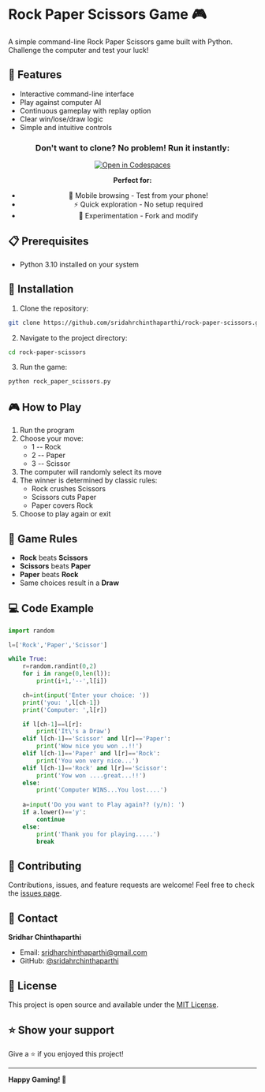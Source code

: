 # Rock Paper Scissors Game 🎮

A simple command-line Rock Paper Scissors game built with Python. Challenge the computer and test your luck!

## 🎯 Features

- Interactive command-line interface
- Play against computer AI
- Continuous gameplay with replay option
- Clear win/lose/draw logic
- Simple and intuitive controls

<div align="center">

### Don't want to clone? No problem! Run it instantly:

[![Open in Codespaces](https://img.shields.io/badge/Open%20in-Codespaces-green?style=for-the-badge&logo=github)](https://codespaces.new/sridharchinthaparthi/rock-paper-scissors)

**Perfect for:**
- 📱 Mobile browsing - Test from your phone!
- ⚡ Quick exploration - No setup required
- 🧪 Experimentation - Fork and modify

</div>

## 📋 Prerequisites

- Python 3.10 installed on your system

## 🔧 Installation

1. Clone the repository:
```bash
git clone https://github.com/sridahrchinthaparthi/rock-paper-scissors.git
```

2. Navigate to the project directory:
```bash
cd rock-paper-scissors
```

3. Run the game:
```bash
python rock_paper_scissors.py
```

## 🎮 How to Play

1. Run the program
2. Choose your move:
   - 1 -- Rock
   - 2 -- Paper
   - 3 -- Scissor
3. The computer will randomly select its move
4. The winner is determined by classic rules:
   - Rock crushes Scissors
   - Scissors cuts Paper
   - Paper covers Rock
5. Choose to play again or exit

## 📝 Game Rules

- **Rock** beats **Scissors**
- **Scissors** beats **Paper**
- **Paper** beats **Rock**
- Same choices result in a **Draw**

## 💻 Code Example

```python
import random

l=['Rock','Paper','Scissor']

while True:
    r=random.randint(0,2)
    for i in range(0,len(l)):
        print(i+1,'--',l[i])

    ch=int(input('Enter your choice: '))
    print('you: ',l[ch-1])
    print('Computer: ',l[r])

    if l[ch-1]==l[r]:
        print('It\'s a Draw')
    elif l[ch-1]=='Scissor' and l[r]=='Paper':
        print('Wow nice you won ..!!')
    elif l[ch-1]=='Paper' and l[r]=='Rock':
        print('You won very nice...')
    elif l[ch-1]=='Rock' and l[r]=='Scissor':
        print('Yow won ....great...!!')
    else:
        print('Computer WINS...You lost....')
    
    a=input('Do you want to Play again?? (y/n): ')
    if a.lower()=='y':
        continue
    else:
        print('Thank you for playing.....')
        break
```

## 🤝 Contributing

Contributions, issues, and feature requests are welcome! Feel free to check the [issues page](https://github.com/sridahrchinthaparthi/rock-paper-scissors/issues).

## 📧 Contact

**Sridhar Chinthaparthi**
- Email: sridharchinthaparthi@gmail.com
- GitHub: [@sridahrchinthaparthi](https://github.com/sridahrchinthaparthi)

## 📜 License

This project is open source and available under the [MIT License](LICENSE).

## ⭐ Show your support

Give a ⭐️ if you enjoyed this project!

---

**Happy Gaming! 🎲**